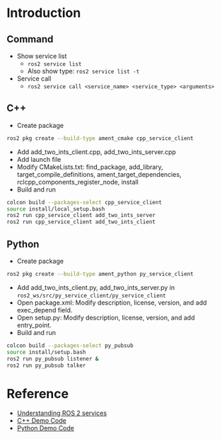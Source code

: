 # Introduction

## Command

* Show service list
  - `ros2 service list`
  - Also show type: `ros2 service list -t`
* Service call
  - `ros2 service call <service_name> <service_type> <arguments>`

## C++

* Create package
```sh
ros2 pkg create --build-type ament_cmake cpp_service_client
```
* Add add_two_ints_client.cpp, add_two_ints_server.cpp
* Add launch file
* Modify CMakeLists.txt: find_package, add_library, target_compile_definitions, ament_target_dependencies, rclcpp_components_register_node, install
* Build and run
```sh
colcon build --packages-select cpp_service_client
source install/local_setup.bash
ros2 run cpp_service_client add_two_ints_server
ros2 run cpp_service_client add_two_ints_client
```

## Python

* Create package
```sh
ros2 pkg create --build-type ament_python py_service_client
```
* Add add_two_ints_client.py, add_two_ints_server.py in `ros2_ws/src/py_service_client/py_service_client`
* Open package.xml: Modify description, license, version, and add exec_depend field.
* Open setup.py: Modify description, license, version, and add entry_point.
* Build and run
```sh
colcon build --packages-select py_pubsub
source install/setup.bash
ros2 run py_pubsub listener &
ros2 run py_pubsub talker
```

# Reference

* [Understanding ROS 2 services](https://index.ros.org/doc/ros2/Tutorials/Services/Understanding-ROS2-Services/)
* [C++ Demo Code](https://github.com/ros2/demos/tree/master/demo_nodes_cpp/src/services)
* [Python Demo Code](https://github.com/ros2/demos/tree/master/demo_nodes_py/demo_nodes_py/services)